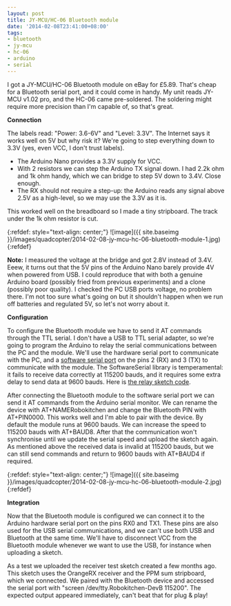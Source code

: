 ```yaml
---
layout: post
title: JY-MCU/HC-06 Bluetooth module
date: '2014-02-08T23:41:00+08:00'
tags:
- bluetooth
- jy-mcu
- hc-06
- arduino
- serial
---
```

I got a JY-MCU/HC-06 Bluetooth module on eBay for £5.89. That's cheap for a Bluetooth serial port, and it could come in handy. My unit reads JY-MCU v1.02 pro, and the HC-06 came pre-soldered. The soldering might require more precision than I'm capable of, so that's great.

**Connection**

The labels read: "Power: 3.6-6V" and "Level: 3.3V". The Internet says it works well on 5V but why risk it? We're going to step everything down to 3.3V (yes, even VCC, I don't trust labels).

- The Arduino Nano provides a 3.3V supply for VCC.
- With 2 resistors we can step the Arduino TX signal down. I had 2.2k ohm and 1k ohm handy, which we can bridge to step 5V down to 3.4V. Close enough.
- The RX should not require a step-up: the Arduino reads any signal above 2.5V as a high-level, so we may use the 3.3V as it is.

This worked well on the breadboard so I made a tiny stripboard. The track under the 1k ohm resistor is cut.

{:refdef: style="text-align: center;"}
![image]({{ site.baseimg }}/images/quadcopter/2014-02-08-jy-mcu-hc-06-bluetooth-module-1.jpg)
{:refdef}

**Note:** I measured the voltage at the bridge and got 2.8V instead of 3.4V. Eeew, it turns out that the 5V pins of the Arduino Nano barely provide 4V when powered from USB. I could reproduce that with both a genuine Arduino board (possibly fried from previous experiments) and a clone (possibly poor quality). I checked the PC USB ports voltage, no problem there. I'm not too sure what's going on but it shouldn't happen when we run off batteries and regulated 5V, so let's not worry about it.

**Configuration**

To configure the Bluetooth module we have to send it AT commands through the TTL serial. I don't have a USB to TTL serial adapter, so we're going to program the Arduino to relay the serial communications between the PC and the module. We'll use the hardware serial port to communicate with the PC, and a [software serial port](https://arduino.cc/en/Reference/SoftwareSerial) on the pins 2 (RX) and 3 (TX) to communicate with the module. The SoftwareSerial library is temperamental: it fails to receive data correctly at 115200 bauds, and it requires some extra delay to send data at 9600 bauds. Here is [the relay sketch code](https://github.com/marcv81/quadcopter/tree/26eb118fea638ae734de5a37117ecdc54c8d517a/sketches/SerialRelay).

After connecting the Bluetooth module to the software serial port we can send it AT commands from the Arduino serial monitor. We can rename the device with AT+NAMERobokitchen and change the Bluetooth PIN with AT+PIN0000. This works well and I'm able to pair with the device. By default the module runs at 9600 bauds. We can increase the speed to 115200 bauds with AT+BAUD8. After that the communication won't synchronise until we update the serial speed and upload the sketch again. As mentioned above the received data is invalid at 115200 bauds, but we can still send commands and return to 9600 bauds with AT+BAUD4 if required.

{:refdef: style="text-align: center;"}
![image]({{ site.baseimg }}/images/quadcopter/2014-02-08-jy-mcu-hc-06-bluetooth-module-2.jpg)
{:refdef}

**Integration**

Now that the Bluetooth module is configured we can connect it to the Arduino hardware serial port on the pins RX0 and TX1. These pins are also used for the USB serial communications, and we can't use both USB and Bluetooth at the same time. We'll have to disconnect VCC from the Bluetooth module whenever we want to use the USB, for instance when uploading a sketch.

As a test we uploaded the receiver test sketch created a few months ago. This sketch uses the OrangeRX receiver and the PPM sum stripboard, which we connected. We paired with the Bluetooth device and accessed the serial port with "screen /dev/tty.Robokitchen-DevB 115200". The expected output appeared immediately, can't beat that for plug & play!

